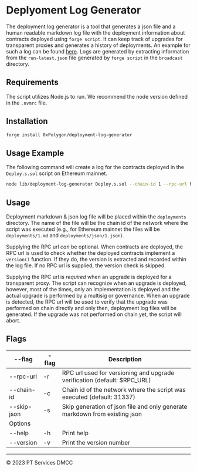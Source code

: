 # Deplyoment Log Generator

The deployment log generator is a tool that generates a json file and a human readable markdown log file with the deployment information about contracts deployed using `forge script`. It can keep track of upgrades for transparent proxies and generates a history of deployments. An example for such a log can be found [here](https://github.com/0xPolygon/pol-token/blob/main/deployments/5.md). Logs are generated by extracting information from the `run-latest.json` file generated by `forge script` in the `broadcast` directory.

## Requirements

The script utilizes Node.js to run. We recommend the node version defined in the `.nvmrc` file.

## Installation

```bash
forge install 0xPolygon/deployment-log-generator
```

## Usage Example

The following command will create a log for the contracts deployed in the `Deploy.s.sol` script on Ethereum mainnet.

```bash
node lib/deployment-log-generator Deploy.s.sol --chain-id 1 --rpc-url https://mainnet.infura.io/v3/{your-infura-key}
```

## Usage

Deployment markdown & json log file will be placed within the `deployments` directory. The name of the file will be the chain id of the network where the script was executed (e.g., for Ethereum mainnet the files will be `deployments/1.md` and `deployments/json/1.json`).

Supplying the RPC url _can_ be optional. When contracts are deployed, the RPC url is used to check whether the deployed contracts implement a `version()` function. If they do, the version is extracted and recorded within the log file. If no RPC url is supplied, the version check is skipped.

Supplying the RPC url is _required_ when an upgrade is deployed for a transparent proxy. The script can recognize when an upgrade is deployed, however, most of the times, only an implementation is deployed and the actual upgrade is performed by a multisig or governance. When an upgrade is detected, the RPC url will be used to verify that the upgrade was performed on chain directly and only then, deployment log files will be generated. If the upgrade was not performed on chain yet, the script will abort.

## Flags

| --flag      | -flag | Description                                                                |
| ----------- | ----- | -------------------------------------------------------------------------- |
| --rpc-url   | -r    | RPC url used for versioning and upgrade verification (default: $RPC_URL)   |
| --chain-id  | -c    | Chain id of the network where the script was executed (default: 31337)     |
| --skip-json | -s    | Skip generation of json file and only generate markdown from existing json |
| Options     |       |                                                                            |
| --help      | -h    | Print help                                                                 |
| --version   | -v    | Print the version number                                                   |

---

© 2023 PT Services DMCC
